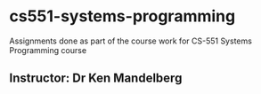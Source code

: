 # cs551-systems-programming

Assignments done as part of the course work for CS-551 Systems Programming course

## Instructor: Dr Ken Mandelberg
